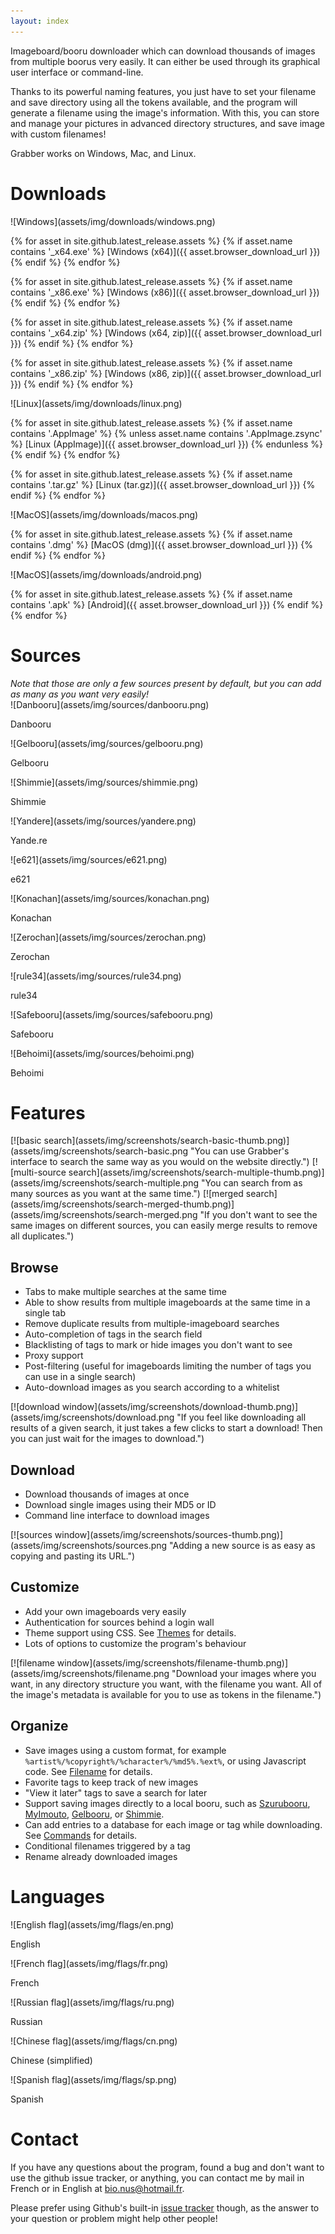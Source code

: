 ```yaml
---
layout: index
---
```



Imageboard/booru downloader which can download thousands of images from multiple boorus very easily. It can either be used through its graphical user interface or command-line.

Thanks to its powerful naming features, you just have to set your filename and save directory using all the tokens available, and the program will generate a filename using the image's information. With this, you can store and manage your pictures in advanced directory structures, and save image with custom filenames!

Grabber works on Windows, Mac, and Linux.



# Downloads

<div class="downloads" markdown="1">

<div class="download" markdown="1">
![Windows](assets/img/downloads/windows.png)

{% for asset in site.github.latest_release.assets %}
{% if asset.name contains '_x64.exe' %}
[Windows (x64)]({{ asset.browser_download_url }})
{% endif %}
{% endfor %}

{% for asset in site.github.latest_release.assets %}
{% if asset.name contains '_x86.exe' %}
[Windows (x86)]({{ asset.browser_download_url }})
{% endif %}
{% endfor %}

{% for asset in site.github.latest_release.assets %}
{% if asset.name contains '_x64.zip' %}
[Windows (x64, zip)]({{ asset.browser_download_url }})
{% endif %}
{% endfor %}

{% for asset in site.github.latest_release.assets %}
{% if asset.name contains '_x86.zip' %}
[Windows (x86, zip)]({{ asset.browser_download_url }})
{% endif %}
{% endfor %}
</div>

<div class="download" markdown="1">
![Linux](assets/img/downloads/linux.png)

{% for asset in site.github.latest_release.assets %}
{% if asset.name contains '.AppImage' %}
{% unless asset.name contains '.AppImage.zsync' %}
[Linux (AppImage)]({{ asset.browser_download_url }})
{% endunless %}
{% endif %}
{% endfor %}

{% for asset in site.github.latest_release.assets %}
{% if asset.name contains '.tar.gz' %}
[Linux (tar.gz)]({{ asset.browser_download_url }})
{% endif %}
{% endfor %}
</div>

<div class="download" markdown="1">
![MacOS](assets/img/downloads/macos.png)

{% for asset in site.github.latest_release.assets %}
{% if asset.name contains '.dmg' %}
[MacOS (dmg)]({{ asset.browser_download_url }})
{% endif %}
{% endfor %}
</div>

<div class="download" markdown="1">
![MacOS](assets/img/downloads/android.png)

{% for asset in site.github.latest_release.assets %}
{% if asset.name contains '.apk' %}
[Android]({{ asset.browser_download_url }})
{% endif %}
{% endfor %}
</div>

</div>



# Sources

<div class="sources" markdown="1">
<i>Note that those are only a few sources present by default, but you can add as many as you want very easily!</i>

<div class="source" markdown="1">
![Danbooru](assets/img/sources/danbooru.png)

Danbooru
</div>

<div class="source" markdown="1">
![Gelbooru](assets/img/sources/gelbooru.png)

Gelbooru
</div>

<div class="source" markdown="1">
![Shimmie](assets/img/sources/shimmie.png)

Shimmie
</div>

<div class="source" markdown="1">
![Yandere](assets/img/sources/yandere.png)

Yande.re
</div>

<div class="source" markdown="1">
![e621](assets/img/sources/e621.png)

e621
</div>

<div class="source" markdown="1">
![Konachan](assets/img/sources/konachan.png)

Konachan
</div>

<div class="source" markdown="1">
![Zerochan](assets/img/sources/zerochan.png)

Zerochan
</div>

<div class="source" markdown="1">
![rule34](assets/img/sources/rule34.png)

rule34
</div>

<div class="source" markdown="1">
![Safebooru](assets/img/sources/safebooru.png)

Safebooru
</div>

<div class="source" markdown="1">
![Behoimi](assets/img/sources/behoimi.png)

Behoimi
</div>
</div>



# Features

<div class="features" markdown="1">
<div class="feature" markdown="1">
[![basic search](assets/img/screenshots/search-basic-thumb.png)](assets/img/screenshots/search-basic.png "You can use Grabber's interface to search the same way as you would on the website directly.")
[![multi-source search](assets/img/screenshots/search-multiple-thumb.png)](assets/img/screenshots/search-multiple.png "You can search from as many sources as you want at the same time.")
[![merged search](assets/img/screenshots/search-merged-thumb.png)](assets/img/screenshots/search-merged.png "If you don't want to see the same images on different sources, you can easily merge results to remove all duplicates.")

## Browse

* Tabs to make multiple searches at the same time
* Able to show results from multiple imageboards at the same time in a single tab
* Remove duplicate results from multiple-imageboard searches
* Auto-completion of tags in the search field
* Blacklisting of tags to mark or hide images you don't want to see
* Proxy support
* Post-filtering (useful for imageboards limiting the number of tags you can use in a single search)
* Auto-download images as you search according to a whitelist
</div>

<div class="feature" markdown="1">
[![download window](assets/img/screenshots/download-thumb.png)](assets/img/screenshots/download.png "If you feel like downloading all results of a given search, it just takes a few clicks to start a download! Then you can just wait for the images to download.")

## Download

* Download thousands of images at once
* Download single images using their MD5 or ID
* Command line interface to download images
</div>

<div class="feature" markdown="1">
[![sources window](assets/img/screenshots/sources-thumb.png)](assets/img/screenshots/sources.png "Adding a new source is as easy as copying and pasting its URL.")

## Customize

* Add your own imageboards very easily
* Authentication for sources behind a login wall
* Theme support using CSS. See [Themes](https://www.bionus.org/imgbrd-grabber/docs/plugins/theme.html) for details.
* Lots of options to customize the program's behaviour
</div>

<div class="feature" markdown="1">
[![filename window](assets/img/screenshots/filename-thumb.png)](assets/img/screenshots/filename.png "Download your images where you want, in any directory structure you want, with the filename you want. All of the image's metadata is available for you to use as tokens in the filename.")

## Organize

* Save images using a custom format, for example `%artist%/%copyright%/%character%/%md5%.%ext%`, or using Javascript code. See [Filename](https://www.bionus.org/imgbrd-grabber/docs/filename.html) for details.
* Favorite tags to keep track of new images
* "View it later" tags to save a search for later
* Support saving images directly to a local booru, such as [Szurubooru](https://www.bionus.org/imgbrd-grabber/docs/commands/szurubooru.html), [MyImouto](https://www.bionus.org/imgbrd-grabber/docs/commands/my-imouto.html), [Gelbooru](https://www.bionus.org/imgbrd-grabber/docs/commands/gelbooru.html), or [Shimmie](https://www.bionus.org/imgbrd-grabber/docs/commands/shimmie.html).
* Can add entries to a database for each image or tag while downloading. See [Commands](https://www.bionus.org/imgbrd-grabber/docs/commands/) for details.
* Conditional filenames triggered by a tag
* Rename already downloaded images
</div>
</div>



# Languages

<div class="flags" markdown="1">
<div class="flag" markdown="1">
![English flag](assets/img/flags/en.png)

English
</div>

<div class="flag" markdown="1">
![French flag](assets/img/flags/fr.png)

French
</div>

<div class="flag" markdown="1">
![Russian flag](assets/img/flags/ru.png)

Russian
</div>

<div class="flag" markdown="1">
![Chinese flag](assets/img/flags/cn.png)

Chinese (simplified)
</div>

<div class="flag" markdown="1">
![Spanish flag](assets/img/flags/sp.png)

Spanish
</div>
</div>



# Contact

If you have any questions about the program, found a bug and don't want to use the github issue tracker, or anything, you can contact me by mail in French or in English at [bio.nus@hotmail.fr](mailto:bio.nus@hotmail.fr).

Please prefer using Github's built-in [issue tracker](https://github.com/Bionus/imgbrd-grabber/issues) though, as the answer to your question or problem might help other people!